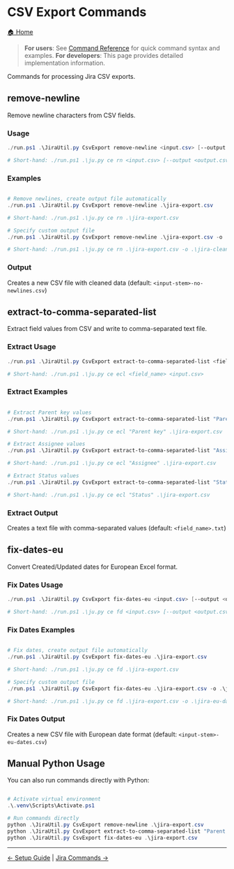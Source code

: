 # CSV Export Commands

[🏠 Home](../README.md)

> **For users**: See [Command Reference](command-reference.md) for quick command syntax and examples.
> **For developers**: This page provides detailed implementation information.

Commands for processing Jira CSV exports.

## remove-newline

Remove newline characters from CSV fields.

### Usage

```powershell
./run.ps1 .\JiraUtil.py CsvExport remove-newline <input.csv> [--output <output.csv>]

# Short-hand: ./run.ps1 .\ju.py ce rn <input.csv> [--output <output.csv>]
```

### Examples

```powershell

# Remove newlines, create output file automatically
./run.ps1 .\JiraUtil.py CsvExport remove-newline .\jira-export.csv

# Short-hand: ./run.ps1 .\ju.py ce rn .\jira-export.csv

# Specify custom output file
./run.ps1 .\JiraUtil.py CsvExport remove-newline .\jira-export.csv -o .\jira-clean.csv

# Short-hand: ./run.ps1 .\ju.py ce rn .\jira-export.csv -o .\jira-clean.csv
```

### Output

Creates a new CSV file with cleaned data (default: `<input-stem>-no-newlines.csv`)

## extract-to-comma-separated-list

Extract field values from CSV and write to comma-separated text file.

### Extract Usage

```powershell
./run.ps1 .\JiraUtil.py CsvExport extract-to-comma-separated-list <field_name> <input.csv>

# Short-hand: ./run.ps1 .\ju.py ce ecl <field_name> <input.csv>
```

### Extract Examples

```powershell

# Extract Parent key values
./run.ps1 .\JiraUtil.py CsvExport extract-to-comma-separated-list "Parent key" .\jira-export.csv

# Short-hand: ./run.ps1 .\ju.py ce ecl "Parent key" .\jira-export.csv

# Extract Assignee values
./run.ps1 .\JiraUtil.py CsvExport extract-to-comma-separated-list "Assignee" .\jira-export.csv

# Short-hand: ./run.ps1 .\ju.py ce ecl "Assignee" .\jira-export.csv

# Extract Status values
./run.ps1 .\JiraUtil.py CsvExport extract-to-comma-separated-list "Status" .\jira-export.csv

# Short-hand: ./run.ps1 .\ju.py ce ecl "Status" .\jira-export.csv
```

### Extract Output

Creates a text file with comma-separated values (default: `<field_name>.txt`)

## fix-dates-eu

Convert Created/Updated dates for European Excel format.

### Fix Dates Usage

```powershell
./run.ps1 .\JiraUtil.py CsvExport fix-dates-eu <input.csv> [--output <output.csv>]

# Short-hand: ./run.ps1 .\ju.py ce fd <input.csv> [--output <output.csv>]
```

### Fix Dates Examples

```powershell

# Fix dates, create output file automatically
./run.ps1 .\JiraUtil.py CsvExport fix-dates-eu .\jira-export.csv

# Short-hand: ./run.ps1 .\ju.py ce fd .\jira-export.csv

# Specify custom output file
./run.ps1 .\JiraUtil.py CsvExport fix-dates-eu .\jira-export.csv -o .\jira-eu-dates.csv

# Short-hand: ./run.ps1 .\ju.py ce fd .\jira-export.csv -o .\jira-eu-dates.csv
```

### Fix Dates Output

Creates a new CSV file with European date format (default: `<input-stem>-eu-dates.csv`)

## Manual Python Usage

You can also run commands directly with Python:

```powershell

# Activate virtual environment
.\.venv\Scripts\Activate.ps1

# Run commands directly
python .\JiraUtil.py CsvExport remove-newline .\jira-export.csv
python .\JiraUtil.py CsvExport extract-to-comma-separated-list "Parent key" .\jira-export.csv
python .\JiraUtil.py CsvExport fix-dates-eu .\jira-export.csv
```

---

[← Setup Guide](setup.md) | [Jira Commands →](jira-commands.md)
